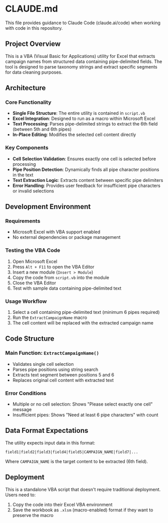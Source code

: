 # CLAUDE.md

This file provides guidance to Claude Code (claude.ai/code) when working with code in this repository.

## Project Overview

This is a VBA (Visual Basic for Applications) utility for Excel that extracts campaign names from structured data containing pipe-delimited fields. The tool is designed to parse taxonomy strings and extract specific segments for data cleaning purposes.

## Architecture

### Core Functionality
- **Single File Structure**: The entire utility is contained in `script.vb`
- **Excel Integration**: Designed to run as a macro within Microsoft Excel
- **Text Processing**: Parses pipe-delimited strings to extract the 6th field (between 5th and 6th pipes)
- **In-Place Editing**: Modifies the selected cell content directly

### Key Components
- **Cell Selection Validation**: Ensures exactly one cell is selected before processing
- **Pipe Position Detection**: Dynamically finds all pipe character positions in the text
- **Text Extraction Logic**: Extracts content between specific pipe delimiters
- **Error Handling**: Provides user feedback for insufficient pipe characters or invalid selections

## Development Environment

### Requirements
- Microsoft Excel with VBA support enabled
- No external dependencies or package management

### Testing the VBA Code
1. Open Microsoft Excel
2. Press `Alt + F11` to open the VBA Editor
3. Insert a new module (`Insert > Module`)
4. Copy the code from `script.vb` into the module
5. Close the VBA Editor
6. Test with sample data containing pipe-delimited text

### Usage Workflow
1. Select a cell containing pipe-delimited text (minimum 6 pipes required)
2. Run the `ExtractCampaignName` macro
3. The cell content will be replaced with the extracted campaign name

## Code Structure

### Main Function: `ExtractCampaignName()`
- Validates single cell selection
- Parses pipe positions using string search
- Extracts text segment between positions 5 and 6
- Replaces original cell content with extracted text

### Error Conditions
- Multiple or no cell selection: Shows "Please select exactly one cell" message
- Insufficient pipes: Shows "Need at least 6 pipe characters" with count

## Data Format Expectations

The utility expects input data in this format:
```
field1|field2|field3|field4|field5|CAMPAIGN_NAME|field7|...
```

Where `CAMPAIGN_NAME` is the target content to be extracted (6th field).

## Deployment

This is a standalone VBA script that doesn't require traditional deployment. Users need to:
1. Copy the code into their Excel VBA environment
2. Save the workbook as `.xlsm` (macro-enabled) format if they want to preserve the macro